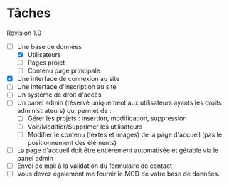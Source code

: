 # Tâches

Revision 1.0

- [ ] Une base de données
  - [x] Utilisateurs
  - [ ] Pages projet
  - [ ] Contenu page principale
- [x] Une interface de connexion au site
- [ ] Une interface d'inscription au site
- [ ] Un système de droit d'accès
- [ ] Un panel admin (réservé uniquement aux utilisateurs ayants les droits administrateurs) qui permet de :
  - [ ] Gérer les projets : insertion, modification, suppression
  - [ ] Voir/Modifier/Supprimer les utilisateurs
  - [ ] Modifier le contenu (textes et images) de la page d'accueil (pas le positionnement des éléments)
- [ ] La page d'accueil doit être entièrement automatisée et gérable via le panel admin
- [ ] Envoi de mail à la validation du formulaire de contact
- [ ] Vous devez également me fournir le MCD de votre base de données.